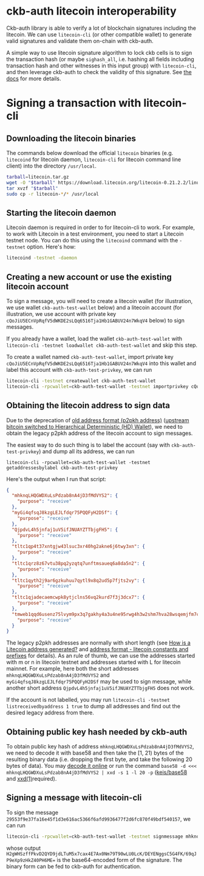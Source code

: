 # ckb-auth litecoin interoperability

Ckb-auth library is able to verify a lot of blockchain signatures including the litecoin.
We can use `litecoin-cli` (or other compatible wallet) to generate valid signatures and validate them on-chain with ckb-auth.

A simple way to use litecoin signature algorithm to lock ckb cells
is to sign the transaction hash (or maybe `sighash_all`, i.e. hashing all fields 
including transaction hash and other witnesses in this input group)
with `litecoin-cli`, and then leverage ckb-auth to check the validity of this signature.
See [the docs](./auth.md) for more details.

# Signing a transaction with litecoin-cli

## Downloading the litecoin binaries
The commands below download the official `litecoin` binaries (e.g. `litecoind` for litecoin daemon,
`litecoin-cli` for litecoin command line client) into the directory `/usr/local`.

```bash
tarball=litecoin.tar.gz
wget -O "$tarball" https://download.litecoin.org/litecoin-0.21.2.2/linux/litecoin-0.21.2.2-x86_64-linux-gnu.tar.gz
tar xvzf "$tarball"
sudo cp -r litecoin-*/* /usr/local
```

## Starting the litecoin daemon
Litecoin daemon is required in order to for litecoin-cli to work. For example,
to work with Litecoin in a test environment, you need to start a Litecoin testnet node.
You can do this using the `litecoind` command with the `-testnet` option. Here's how:
```bash
litecoind -testnet -daemon
```

## Creating a new account or use the existing litecoin account
To sign a message, you will need to create a litecoin wallet
(for illustration, we use wallet `ckb-auth-test-wallet` below)
and a litecoin account (for illustration, we use account with
private key `cQoJiU5ECnVpRqfV5dWKDE2sLQq6516Tja1Hb1GABUV24n7WkqV4` below) to sign messages.

If you already have a wallet, load the wallet `ckb-auth-test-wallet` with
`litecoin-cli -testnet loadwallet ckb-auth-test-wallet` and skip this step.

To create a wallet named `ckb-auth-test-wallet`, import private key
`cQoJiU5ECnVpRqfV5dWKDE2sLQq6516Tja1Hb1GABUV24n7WkqV4` into this wallet and 
label this account with `ckb-auth-test-privkey`, we can run
```bash
litecoin-cli -testnet createwallet ckb-auth-test-wallet
litecoin-cli -rpcwallet=ckb-auth-test-wallet -testnet importprivkey cQoJiU5ECnVpRqfV5dWKDE2sLQq6516Tja1Hb1GABUV24n7WkqV4 ckb-auth-test-privkey false
```

## Obtaining the litecoin address to sign data
Due to the deprecation of [old address format (p2pkh address)](https://en.bitcoin.it/wiki/Technical_background_of_version_1_Bitcoin_addresses) ([upstream bitcoin switched to Hierarchical Deterministic (HD) Wallet](https://river.com/learn/terms/h/hd-wallet)),
we need to obtain the legacy p2pkh address of the litecoin account to sign messages.

The easiest way to do such thing is to label the account (say with `ckb-auth-test-privkey`) 
and dump all its address, we can run 
```
litecoin-cli -rpcwallet=ckb-auth-test-wallet -testnet getaddressesbylabel ckb-auth-test-privkey
```
Here's the output when I run that script:
```json
{
  "mhknqLHQGWDXuLsPdzab8nA4jD3fMdVYS2": {
    "purpose": "receive"
  },
  "myGi4qfsqJ8kzgLEJLfdqr75PQQFyH2DSf": {
    "purpose": "receive"
  },
  "QjpdvL4h5jnfaj1uV5ifJNUAYZTTbjgFH5": {
    "purpose": "receive"
  },
  "tltc1qp4t37xntgjw43lsuc3xr40hg2akne6j6twy3xn": {
    "purpose": "receive"
  },
  "tltc1qrz8z67vtu38pq2yzqtq7unftmsaueq6a8da5n2": {
    "purpose": "receive"
  },
  "tltc1qyth2j9ar6gzkuhuu7qytl9x8q2ud5p7fjts2vy": {
    "purpose": "receive"
  },
  "tltc1qjadecaemcwpk8ytjclns56vq2kurd7f3j3dcx7": {
    "purpose": "receive"
  },
  "tmweb1qqd6usenz75lvym9px3q7gakhy4a3u4ne95rwg4h3w2shm7hva28wsqemjfm7c2v7gt5sl5snf9kr6tygl3t773l6spt4cmuel4d92m038gtejwnn": {
    "purpose": "receive"
  }
}
```

The legacy p2pkh addresses are normally with short length (see [How is a Litecoin address generated?](https://bitcoin.stackexchange.com/questions/65282/how-is-a-litecoin-address-generated) and [address format - litecoin constants and prefixes](https://bitcoin.stackexchange.com/questions/62781/litecoin-constants-and-prefixes) for details).
As an rule of thumb, we can use the addresses started with m or n in litecoin testnet and addresses started with L for litecoin mainnet.
For example, here both the short addresses `mhknqLHQGWDXuLsPdzab8nA4jD3fMdVYS2` and `myGi4qfsqJ8kzgLEJLfdqr75PQQFyH2DSf` may
be used to sign message, while another short address `QjpdvL4h5jnfaj1uV5ifJNUAYZTTbjgFH5` does not work.

If the account is not labelled, you may run `litecoin-cli -testnet listreceivedbyaddress 1 true`
to dump all addresses and find out the desired legacy address from there.

## Obtaining public key hash needed by ckb-auth
To obtain public key hash of address `mhknqLHQGWDXuLsPdzab8nA4jD3fMdVYS2`, we need to decode it with
base58 and then take the [1, 21) bytes of the resulting binary data (i.e. dropping the first byte, and
take the following 20 bytes of data). You may [decode it online](http://lenschulwitz.com/base58) or run
the command `base58 -d <<< mhknqLHQGWDXuLsPdzab8nA4jD3fMdVYS2 | xxd -s 1 -l 20 -p` 
([keis/base58](https://github.com/keis/base58) and [xxd(1)](https://linux.die.net/man/1/xxd)required).

## Signing a message with litecoin-cli
To sign the message `29553f9e37fa16e45f1d3e616ac5366f6afd9936477f2d6fc870f49bdf540157`, we can run
```bash
litecoin-cli -rpcwallet=ckb-auth-test-wallet -testnet signmessage mhknqLHQGWDXuLsPdzab8nA4jD3fMdVYS2 29553f9e37fa16e45f1d3e616ac5366f6afd9936477f2d6fc870f49bdf540157
```
whose output `H2gWHSzffPkvD2QYD9jdLTuM5x7cax4E7Ax0Nm79T90wLU0LcK/DEYENggsC5G4FK/69qJP9eXp9zHkZ40PH6ME=` is the base64-encoded form of the signature. The binary form can be fed to ckb-auth for authentication.

